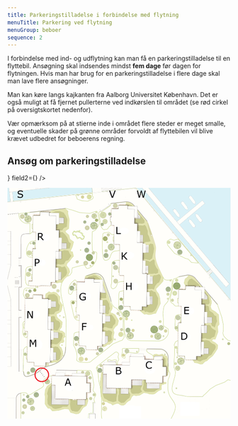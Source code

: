 ```yaml
---
title: Parkeringstilladelse i forbindelse med flytning
menuTitle: Parkering ved flytning
menuGroup: beboer
sequence: 2
---
```

I forbindelse med ind- og udflytning kan man få en parkeringstilladelse til en flyttebil. Ansøgning skal indsendes mindst **fem dage** før dagen for flytningen. Hvis man har brug for en parkeringstilladelse i flere dage skal man lave flere ansøgninger.

Man kan køre langs kajkanten fra Aalborg Universitet København. Det er også muligt at få fjernet pullerterne ved indkørslen til området (se rød cirkel på oversigtskortet nedenfor).

Vær opmærksom på at stierne inde i området flere steder er meget smalle, og eventuelle skader på grønne områder forvoldt af flyttebilen vil blive krævet udbedret for beboerens regning.

## Ansøg om parkeringstilladelse

<ContactForm type="flytning" buttonLabel="Send besked">
    <TextInput label="Fulde navn" name="name" required inputProps={{ maxLength: 100 }} />
    <ApartmentSelect allApartments={true} />
    <TextInput label="E-mail" name="email" type="email" required inputProps={{ maxLength: 100 }} />
    <TwoFields
        field1={<DateInput label="Dato" name="date" minRelativeDate="5" required />}
        field2={<CheckboxInput label="Fjern pullerter (rød cirkel nedenfor)" name="removeBollards" />}
    />
    <TextInput label="Beskrivelse af køretøj" name="subject" helperText="Fx »XY 12 345«, »Flyttefirma X« eller »Udlejning Y«" required inputProps={{ maxLength: 50 }} />
</ContactForm>

![Oversigtskort over Frederikskaj 2](oversigtskort.png)
